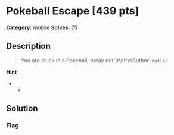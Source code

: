 # Pokeball Escape [439 pts]

**Category:** mobile
**Solves:** 75

## Description
>You are stuck in a Pokeball, break out!\r\n\r\nAuthor: `matlac`

**Hint**
* -

## Solution

### Flag

